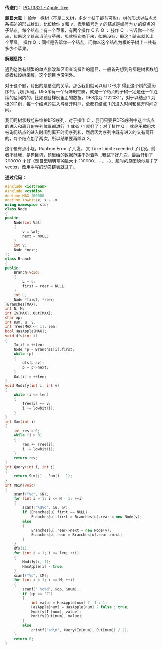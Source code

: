 

**传送门：** [POJ 3321 - Apple Tree](http://poj.org/problem?id=3321)

**题目大意：**
给你一棵树（不是二叉树，多少个枝干都有可能），树的形式以结点关系描述的形式给出，比如给你 $u$ 和 $v$，表示编号为 $v$ 的结点是编号为 $u$ 的结点的子结点。每个结点上有一个苹果，有两个操作 C 和 Q ：
操作 C ：告诉你一个结点，如果这个结点当前有苹果，那就把它摘下来，如果没有，那这个结点就长出一个苹果。
操作 Q ：同样是告诉你一个结点，问你以这个结点为根的子树上一共有多少个苹果。

**解题思路：**

遇到这类有频繁的单点修改和区间查询操作的题目，一般首先想到的都是树状数组或者线段树来解，这个题目也没例外。

对于这个题，给出的是结点的关系，那么我们就可以用 DFS序 得到这个树的遍历序列，我们知道，DFS序有一个特殊的性质，就是一个结点的子树一定是在一个连续的区间内的，比如题目样例里面的数据，DFS序为 "122331"，对于以结点 1 为根的子树，每一个结点的进入与离开时间，全都在结点 1 的进入时间和离开时间之间。

我们用树状数组来维护DFS序列，对于操作 C ，我们只要把DFS序列中这个结点的进入和离开的序列位置都进行 -1 或者 +1 就好了；对于操作 Q ，就是用数组求被询问结点的进入时间到离开时间序列和，然后因为序列中既有进入的又有离开的，每个结点加了两次，所以结果要再除以 2。

这个题有点小坑，Runtime Error 了几发， 又 Time Limit Exceeded 了几发。前者不怪我，是题目坑，题里给的数据范围不对着呢...我试了好几次，最后开到了 200000 才好（题目里明明写的最大才 100000， =。=）。超时的原因貌似是卡了 vector，改用手写的动态链表就过了。<!--more-->

**通过代码：**
```cpp
#include <iostream>
#include <cstdio>
#define MAX 200000
#define lowbit(x) x & -x
using namespace std;
class Node
{
public:
    Node(int Val)
    {
        v = Val;
        next = NULL;
    }
    int v;
    Node *next;
};
class Branch
{
public:
    Branch(void)
    {
        L = 0;
        first = rear = NULL;
    }
    int L;
    Node *first, *rear;
}Branches[MAX];
int N, M;
int In[MAX], Out[MAX]; 
char op;
int num, u, v;
int Tree[MAX << 1], len;
bool HasApple[MAX];
void dfs(int i)
{
    In[i] = ++len;
    Node *p = Branches[i].first;
    while (p)
    {
        dfs(p->v);
        p = p->next;
    }
    Out[i] = ++len; 
}
void Modify(int i, int v)
{
    while (i <= len) 
    {
        Tree[i] += v;
        i += lowbit(i);
    }
}
int Sum(int i)
{
    int res = 0;
    while (i > 0)
    {
        res += Tree[i];
        i -= lowbit(i);
    }
    return res;
}
int Query(int i, int j)
{
    return Sum(j) - Sum(i - 1);
}
int main(void)
{
    scanf("%d", &N);
    for (int i = 1; i <= N - 1; ++i)
    {
        scanf("%d%d", &u, &v);
        if (Branches[u].first == NULL)
            Branches[u].first = Branches[u].rear = new Node(v);
        else
        {
            Branches[u].rear->next = new Node(v);
            Branches[u].rear = Branches[u].rear->next;
        }
    }
    dfs(1);
    for (int i = 1; i <= len; ++i)
    {
        Modify(i, 1);
        HasApple[i] = true;
    }
    scanf("%d", &M);
    for (int i = 1; i <= M; ++i)
    {
        scanf(" %c%d", &op, &num);
        if (op == 'C')
        {
            int value = HasApple[num] ? -1 : 1;
            HasApple[num] = HasApple[num] ? false : true;
            Modify(In[num], value);
            Modify(Out[num], value);
        }
        else
            printf("%d\n", Query(In[num], Out[num]) / 2);
    }
    return 0;
}
```